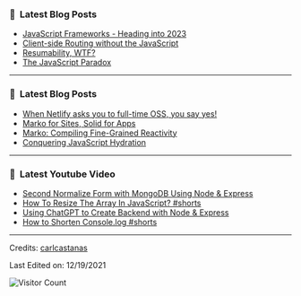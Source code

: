 ### 📕 &nbsp;**Latest Blog Posts**
<!-- BLOG-POST-LIST:START -->
- [JavaScript Frameworks - Heading into 2023](https://dev.to/this-is-learning/javascript-frameworks-heading-into-2023-nln)
- [Client-side Routing without the JavaScript](https://dev.to/this-is-learning/client-side-routing-without-the-javascript-3k1i)
- [Resumability, WTF?](https://dev.to/this-is-learning/resumability-wtf-2gcm)
- [The JavaScript Paradox](https://dev.to/this-is-learning/the-javascript-paradox-2njj)
<!-- BLOG-POST-LIST:END -->

-----

### 📕 &nbsp;**Latest Blog Posts**
<!-- BLOG-POST-LIST:START -->
- [When Netlify asks you to full-time OSS, you say yes!](https://dev.to/ryansolid/when-netlify-asks-you-to-full-time-oss-you-say-yes-5ccf)
- [Marko for Sites, Solid for Apps](https://dev.to/this-is-learning/marko-for-sites-solid-for-apps-2c7d)
- [Marko: Compiling Fine-Grained Reactivity](https://dev.to/ryansolid/marko-compiling-fine-grained-reactivity-4lk4)
- [Conquering JavaScript Hydration](https://dev.to/this-is-learning/conquering-javascript-hydration-a9f)
<!-- BLOG-POST-LIST:END -->

-----

### 📕 &nbsp;**Latest Youtube Video**
<!-- YOUTUBE:START -->
- [Second Normalize Form with MongoDB Using Node &amp; Express](https://www.youtube.com/watch?v=zXEYQNP-eQk)
- [How To Resize The Array In JavaScript? #shorts](https://www.youtube.com/watch?v=cMmy1LadWdo)
- [Using ChatGPT to Create Backend with Node &amp; Express](https://www.youtube.com/watch?v=2wuAlqFidFw)
- [How to Shorten Console.log #shorts](https://www.youtube.com/watch?v=ttAgXDAIdp8)
<!-- YOUTUBE:END -->

-----
Credits: [carlcastanas](https://github.com/carlcastanas)

Last Edited on: 12/19/2021

![Visitor Count](https://profile-counter.glitch.me/{carlcastanas}/count.svg)
